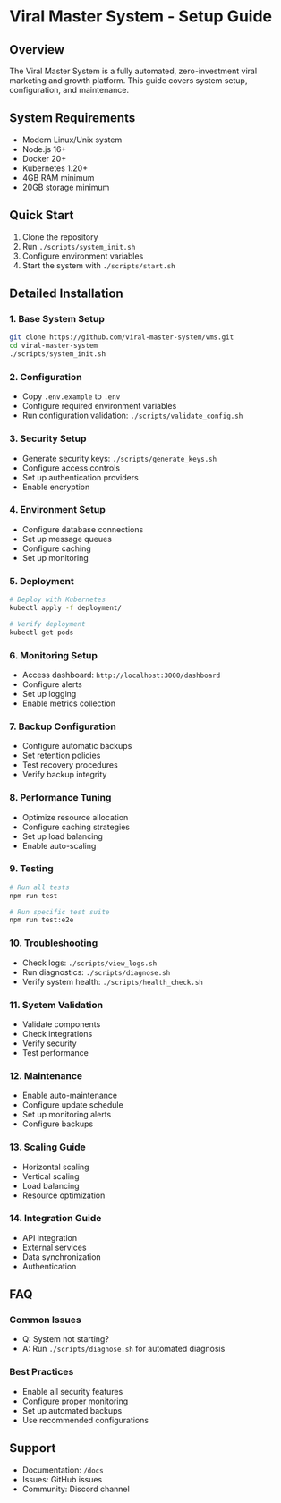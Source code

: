 # Viral Master System - Setup Guide

## Overview
The Viral Master System is a fully automated, zero-investment viral marketing and growth platform. This guide covers system setup, configuration, and maintenance.

## System Requirements
- Modern Linux/Unix system
- Node.js 16+
- Docker 20+
- Kubernetes 1.20+
- 4GB RAM minimum
- 20GB storage minimum

## Quick Start
1. Clone the repository
2. Run `./scripts/system_init.sh`
3. Configure environment variables
4. Start the system with `./scripts/start.sh`

## Detailed Installation
### 1. Base System Setup
```bash
git clone https://github.com/viral-master-system/vms.git
cd viral-master-system
./scripts/system_init.sh
```

### 2. Configuration
- Copy `.env.example` to `.env`
- Configure required environment variables
- Run configuration validation: `./scripts/validate_config.sh`

### 3. Security Setup
- Generate security keys: `./scripts/generate_keys.sh`
- Configure access controls
- Set up authentication providers
- Enable encryption

### 4. Environment Setup
- Configure database connections
- Set up message queues
- Configure caching
- Set up monitoring

### 5. Deployment
```bash
# Deploy with Kubernetes
kubectl apply -f deployment/

# Verify deployment
kubectl get pods
```

### 6. Monitoring Setup
- Access dashboard: `http://localhost:3000/dashboard`
- Configure alerts
- Set up logging
- Enable metrics collection

### 7. Backup Configuration
- Configure automatic backups
- Set retention policies
- Test recovery procedures
- Verify backup integrity

### 8. Performance Tuning
- Optimize resource allocation
- Configure caching strategies
- Set up load balancing
- Enable auto-scaling

### 9. Testing
```bash
# Run all tests
npm run test

# Run specific test suite
npm run test:e2e
```

### 10. Troubleshooting
- Check logs: `./scripts/view_logs.sh`
- Run diagnostics: `./scripts/diagnose.sh`
- Verify system health: `./scripts/health_check.sh`

### 11. System Validation
- Validate components
- Check integrations
- Verify security
- Test performance

### 12. Maintenance
- Enable auto-maintenance
- Configure update schedule
- Set up monitoring alerts
- Configure backups

### 13. Scaling Guide
- Horizontal scaling
- Vertical scaling
- Load balancing
- Resource optimization

### 14. Integration Guide
- API integration
- External services
- Data synchronization
- Authentication

## FAQ
### Common Issues
- Q: System not starting?
- A: Run `./scripts/diagnose.sh` for automated diagnosis

### Best Practices
- Enable all security features
- Configure proper monitoring
- Set up automated backups
- Use recommended configurations

## Support
- Documentation: `/docs`
- Issues: GitHub issues
- Community: Discord channel

